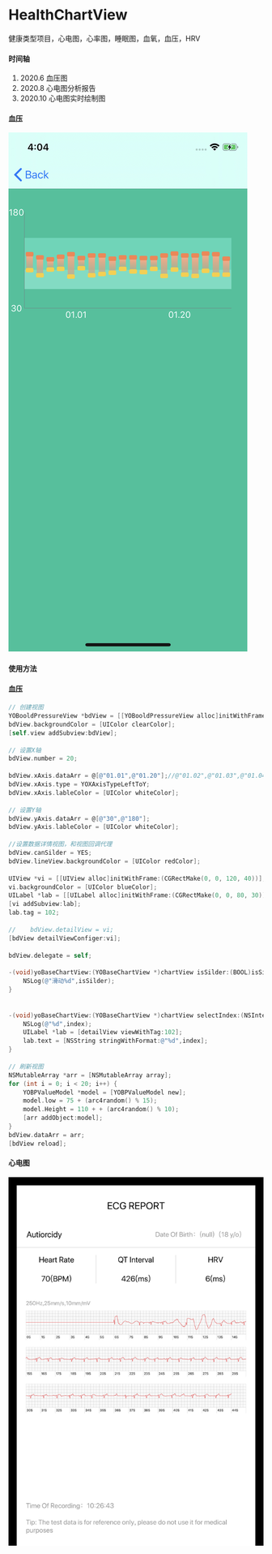 # HealthChartView
健康类型项目，心电图，心率图，睡眠图，血氧，血压，HRV

#### 时间轴

1. 2020.6 血压图
2. 2020.8 心电图分析报告
3. 2020.10 心电图实时绘制图

#### 血压

![IMG_AD9E8F629DE2-1](https://github.com/YOrange834/HealthChartView/blob/master/source/IMG_AD9E8F629DE2-1.jpeg)

#### 使用方法

#### 血压

```objective-c
// 创建视图
YOBooldPressureView *bdView = [[YOBooldPressureView alloc]initWithFrame:CGRectMake(0, 100, [UIScreen mainScreen].bounds.size.width, 200)];
bdView.backgroundColor = [UIColor clearColor];
[self.view addSubview:bdView];

// 设置X轴
bdView.number = 20;
    
bdView.xAxis.dataArr = @[@"01.01",@"01.20"];//@"01.02",@"01.03",@"01.04",@"01.05",@"01.06",@"01.07"];
bdView.xAxis.type = YOXAxisTypeLeftToY;
bdView.xAxis.lableColor = [UIColor whiteColor];

// 设置Y轴
bdView.yAxis.dataArr = @[@"30",@"180"];
bdView.yAxis.lableColor = [UIColor whiteColor];

//设置数据详情视图，和视图回调代理
bdView.canSilder = YES;
bdView.lineView.backgroundColor = [UIColor redColor];

UIView *vi = [[UIView alloc]initWithFrame:(CGRectMake(0, 0, 120, 40))];
vi.backgroundColor = [UIColor blueColor];
UILabel *lab = [[UILabel alloc]initWithFrame:(CGRectMake(0, 0, 80, 30))];
[vi addSubview:lab];
lab.tag = 102;

//    bdView.detailView = vi;
[bdView detailViewConfiger:vi];

bdView.delegate = self;

-(void)yoBaseChartView:(YOBaseChartView *)chartView isSilder:(BOOL)isSilder{
    NSLog(@"滑动%d",isSilder);
}


-(void)yoBaseChartView:(YOBaseChartView *)chartView selectIndex:(NSInteger)index detailView:(UIView *)detailView{
    NSLog(@"%d",index);
    UILabel *lab = [detailView viewWithTag:102];
    lab.text = [NSString stringWithFormat:@"%d",index];
}

// 刷新视图
NSMutableArray *arr = [NSMutableArray array];
for (int i = 0; i < 20; i++) {
    YOBPValueModel *model = [YOBPValueModel new];
    model.low = 75 + (arc4random() % 15);
    model.Height = 110 + + (arc4random() % 10);
    [arr addObject:model];
}
bdView.dataArr = arr;
[bdView reload];
```

#### 心电图

![ECG Report](https://github.com/YOrange834/HealthChartView/blob/master/source/IMG_0012.JPG)

